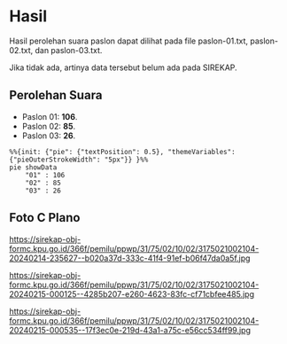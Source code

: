 # Hasil

Hasil perolehan suara paslon dapat dilihat pada file paslon-01.txt, paslon-02.txt, dan paslon-03.txt.

Jika tidak ada, artinya data tersebut belum ada pada SIREKAP.

## Perolehan Suara

 * Paslon 01: **106**.
 * Paslon 02: **85**.
 * Paslon 03: **26**.

```mermaid
%%{init: {"pie": {"textPosition": 0.5}, "themeVariables": {"pieOuterStrokeWidth": "5px"}} }%%
pie showData
    "01" : 106
    "02" : 85
    "03" : 26
```
## Foto C Plano

https://sirekap-obj-formc.kpu.go.id/366f/pemilu/ppwp/31/75/02/10/02/3175021002104-20240214-235627--b020a37d-333c-41f4-91ef-b06f47da0a5f.jpg

https://sirekap-obj-formc.kpu.go.id/366f/pemilu/ppwp/31/75/02/10/02/3175021002104-20240215-000125--4285b207-e260-4623-83fc-cf71cbfee485.jpg

https://sirekap-obj-formc.kpu.go.id/366f/pemilu/ppwp/31/75/02/10/02/3175021002104-20240215-000535--17f3ec0e-219d-43a1-a75c-e56cc534ff99.jpg
